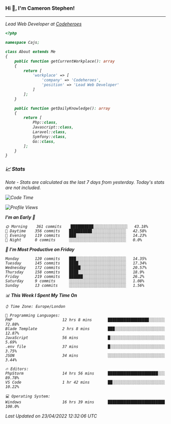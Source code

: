 ### Hi 👋, I'm Cameron Stephen!
<hr>
<p><em>Lead Web Developer at <a href="https://codeheroes.co.uk">Codeheroes</a></p>


```php
<?php

namespace Cajs;

class About extends Me
{
    public function getCurrentWorkplace(): array
    {
        return [
            'workplace' => [
                'company' => 'Codeheroes',
                'position' => 'Lead Web Developer'
            ]
        ];
    }

    public function getDailyKnowledge(): array
    {
        return [
            Php::class,
            Javascript::class,
            Laravel::class,
            Symfony::class,
            Go::class,
        ];
    }
}
```

### 📈 Stats
<p><em>Note - Stats are calculated as the last 7 days from yesterday. Today's stats are not included.</em></p>


<!--START_SECTION:waka-->
![Code Time](http://img.shields.io/badge/Code%20Time-2%2C803%20hrs%2012%20mins-blue)

![Profile Views](http://img.shields.io/badge/Profile%20Views-0-blue)

**I'm an Early 🐤** 

```text
🌞 Morning    361 commits    ██████████░░░░░░░░░░░░░░░   43.18% 
🌆 Daytime    356 commits    ██████████░░░░░░░░░░░░░░░   42.58% 
🌃 Evening    119 commits    ███░░░░░░░░░░░░░░░░░░░░░░   14.23% 
🌙 Night      0 commits      ░░░░░░░░░░░░░░░░░░░░░░░░░   0.0%

```
📅 **I'm Most Productive on Friday** 

```text
Monday       120 commits    ███░░░░░░░░░░░░░░░░░░░░░░   14.35% 
Tuesday      145 commits    ████░░░░░░░░░░░░░░░░░░░░░   17.34% 
Wednesday    172 commits    █████░░░░░░░░░░░░░░░░░░░░   20.57% 
Thursday     158 commits    ████░░░░░░░░░░░░░░░░░░░░░   18.9% 
Friday       219 commits    ██████░░░░░░░░░░░░░░░░░░░   26.2% 
Saturday     9 commits      ░░░░░░░░░░░░░░░░░░░░░░░░░   1.08% 
Sunday       13 commits     ░░░░░░░░░░░░░░░░░░░░░░░░░   1.56%

```


📊 **This Week I Spent My Time On** 

```text
⌚︎ Time Zone: Europe/London

💬 Programming Languages: 
PHP                      12 hrs 8 mins       ██████████████████░░░░░░░   72.88% 
Blade Template           2 hrs 8 mins        ███░░░░░░░░░░░░░░░░░░░░░░   12.87% 
JavaScript               56 mins             █░░░░░░░░░░░░░░░░░░░░░░░░   5.69% 
.env file                37 mins             █░░░░░░░░░░░░░░░░░░░░░░░░   3.75% 
JSON                     34 mins             ░░░░░░░░░░░░░░░░░░░░░░░░░   3.44%

🔥 Editors: 
PhpStorm                 14 hrs 56 mins      ██████████████████████░░░   89.78% 
VS Code                  1 hr 42 mins        ██░░░░░░░░░░░░░░░░░░░░░░░   10.22%

💻 Operating System: 
Windows                  16 hrs 39 mins      █████████████████████████   100.0%

```


 Last Updated on 23/04/2022 12:32:06 UTC
<!--END_SECTION:waka-->
